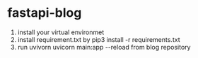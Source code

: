 # fastapi-blog

1. install your virtual environmet
2. install requirement.txt by pip3 install -r requirements.txt
3. run uvivorn uvicorn main:app --reload from blog repository
